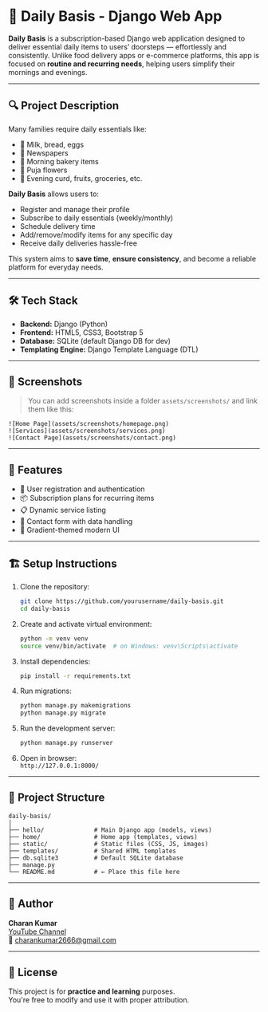 # 🛒 Daily Basis - Django Web App

**Daily Basis** is a subscription-based Django web application designed to deliver essential daily items to users’ doorsteps — effortlessly and consistently. Unlike food delivery apps or e-commerce platforms, this app is focused on **routine and recurring needs**, helping users simplify their mornings and evenings.

---

## 🔍 Project Description

Many families require daily essentials like:
- 🥛 Milk, bread, eggs
- 📰 Newspapers
- 🧁 Morning bakery items
- 🌸 Puja flowers
- 🥣 Evening curd, fruits, groceries, etc.

**Daily Basis** allows users to:
- Register and manage their profile
- Subscribe to daily essentials (weekly/monthly)
- Schedule delivery time
- Add/remove/modify items for any specific day
- Receive daily deliveries hassle-free

This system aims to **save time**, **ensure consistency**, and become a reliable platform for everyday needs.

---

## 🛠️ Tech Stack

- **Backend:** Django (Python)
- **Frontend:** HTML5, CSS3, Bootstrap 5
- **Database:** SQLite (default Django DB for dev)
- **Templating Engine:** Django Template Language (DTL)

---

## 📸 Screenshots

> You can add screenshots inside a folder `assets/screenshots/` and link them like this:

```
![Home Page](assets/screenshots/homepage.png)
![Services](assets/screenshots/services.png)
![Contact Page](assets/screenshots/contact.png)
```

---

## 🚀 Features

- 🔐 User registration and authentication
- 📦 Subscription plans for recurring items
- 📋 Dynamic service listing
- 💬 Contact form with data handling
- 🎨 Gradient-themed modern UI

---

## 🏗️ Setup Instructions

1. Clone the repository:
   ```bash
   git clone https://github.com/yourusername/daily-basis.git
   cd daily-basis
   ```

2. Create and activate virtual environment:
   ```bash
   python -m venv venv
   source venv/bin/activate  # on Windows: venv\Scripts\activate
   ```

3. Install dependencies:
   ```bash
   pip install -r requirements.txt
   ```

4. Run migrations:
   ```bash
   python manage.py makemigrations
   python manage.py migrate
   ```

5. Run the development server:
   ```bash
   python manage.py runserver
   ```

6. Open in browser:  
   `http://127.0.0.1:8000/`

---

## 📂 Project Structure

```
daily-basis/
│
├── hello/              # Main Django app (models, views)
├── home/               # Home app (templates, views)
├── static/             # Static files (CSS, JS, images)
├── templates/          # Shared HTML templates
├── db.sqlite3          # Default SQLite database
├── manage.py
└── README.md           # ← Place this file here
```

---

## 🙌 Author

**Charan Kumar**  
[YouTube Channel](https://youtube.com/@charankumar_2666?si=QKadahw1q7M_SMBR)  
📧 [charankumar2666@gmail.com](mailto:charankumar2666@gmail.com)

---

## 📄 License

This project is for **practice and learning** purposes.  
You're free to modify and use it with proper attribution.
